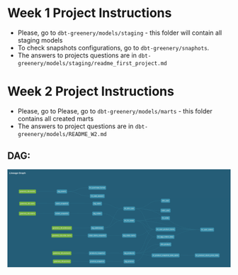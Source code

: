 
# Week 1 Project Instructions
- Please, go to `dbt-greenery/models/staging` - this folder will contain all staging models
- To check snapshots configurations, go to `dbt-greenery/snaphots`. 
- The answers to projects questions are in `dbt-greenery/models/staging/readme_first_project.md`


# Week 2 Project Instructions
- Please, go to  Please, go to `dbt-greenery/models/marts` - this folder contains all created marts
- The answers to project questions are in `dbt-greenery/models/README_W2.md`

## DAG: 
![DAG](images/LineageGraphWeek2.png)